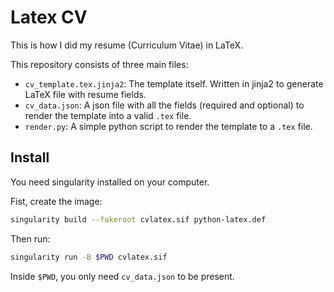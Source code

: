 # Latex CV

This is how I did my resume (Curriculum Vitae) in LaTeX.

This repository consists of three main files:

- `cv_template.tex.jinja2`: The template itself. Written in jinja2 to generate LaTeX file with resume fields.
- `cv_data.json`: A json file with all the fields (required and optional) to render the template into a valid `.tex` file.
- `render.py`: A simple python script to render the template to a `.tex` file.

## Install

You need singularity installed on your computer.

Fist, create the image:

```bash
singularity build --fakeroot cvlatex.sif python-latex.def
```

Then run:

```bash
singularity run -B $PWD cvlatex.sif
```

Inside `$PWD`, you only need `cv_data.json` to be present.
